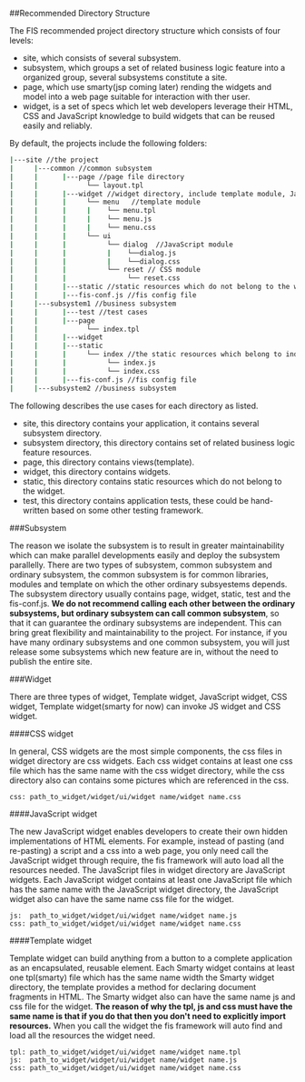 ##Recommended Directory Structure

The FIS recommended project directory structure which consists of four levels:

- site, which consists of several subsystem.
- subsystem, which groups a set of related business logic feature into a organized group, several subsystems constitute a site.
- page, which use smarty(jsp coming later) rending the widgets and model into a web page suitable for interaction with ther user.
- widget, is a set of specs which let web developers leverage their HTML, CSS and JavaScript knowledge to build widgets that can be reused easily and reliably.

By default, the projects include the following folders:

```bash
|---site //the project
|     |---common //common subsystem
|     |      |---page //page file directory
|     |            └── layout.tpl 
|     |      |---widget //widget directory, include template module, JavaScript module, CSS module, ext
|     |      |     └── menu   //template module
|     |      |     |    └── menu.tpl  
|     |      |     |    └── menu.js   
|     |      |     |    └── menu.css
|     |      |     └── ui
|     |      |          └── dialog  //JavaScript module
|     |      |          |    └──dialog.js
|     |      |          |    └──dialog.css
|     |      |          └── reset // CSS module
|     |      |               └── reset.css
|     |      |---static //static resources which do not belong to the widget
|     |      |---fis-conf.js //fis config file
|     |---subsystem1 //business subsystem
|     |      |---test //test cases
|     |      |---page
|     |            └── index.tpl 
|     |      |---widget
|     |      |---static
|     |      |     └── index //the static resources which belong to index.tpl
|     |      |          └── index.js  
|     |      |          └── index.css
|     |      |---fis-conf.js //fis config file
|     |---subsystem2 //business subsystem
```

The following describes the use cases for each directory as listed.

- site, this directory contains your application, it contains several subsystem directory.
- subsystem directory, this directory contains set of related business logic feature resources.
- page, this directory contains views(template).
- widget, this directory contains widgets.
- static, this directory contains static resources which do not belong to the widget.
- test, this directory contains application tests, these could be hand-written based on some other testing framework. 

###Subsystem

The reason we isolate the subsystem is to result in greater maintainability which can make parallel developments easily and deploy the subsystem parallelly. There are two types of subsystem, common subsystem and ordinary subsystem, the common subsystem is for common libraries, modules and template on which the other ordinary subsyestems depends. The subsystem directory usually contains page, widget, static, test and the fis-conf.js. 
**We do not recommend calling each other between the ordinary subsystems, but ordinary subsystem can call common subsystem**, so that it can guarantee the ordinary subsystems are independent. This can bring great flexibility and maintainability  to the project. For instance, if you have many ordinary subsystems and one common subsystem, you will just release some subsystems which new feature are in, without the need to publish the entire site.

###Widget

There are three types of widget, Template widget, JavaScript widget, CSS widget, Template widget(smarty for now) can invoke JS widget and CSS widget.

####CSS widget

In general, CSS widgets are the most simple components, the css files in widget directory are css widgets. Each css widget contains at least one css file which has the same name with the css widget directory, while the css directory also can contains some pictures which are referenced in the css. 

```
css: path_to_widget/widget/ui/widget name/widget name.css
```
####JavaScript widget

The new JavaScript widget enables developers to create their own hidden implementations of HTML elements. For example, instead of pasting (and re-pasting) a script and a css into a web page, you only need call the JavaScript widget through require, the fis framework will auto load all the resources needed. The JavaScript files in widget directory are JavaScript widgets. Each JavaScript widget contains at least one JavaScript file which has the same name with the JavaScript widget directory, the JavaScript widget also can have the same name css file for the widget. 

```
js:  path_to_widget/widget/ui/widget name/widget name.js
css: path_to_widget/widget/ui/widget name/widget name.css
```

####Template widget

Template widget can build anything from a button to a complete application as an encapsulated, reusable element. Each Smarty widget contains at least one tpl(smarty) file which has the same name width the Smarty widget directory, the template provides a method for declaring document fragments in HTML. The Smarty widget also can have the same name js and css file for the widget. **The reason of why the tpl, js and css must have the same name is that if you do that then you don't need to explicitly import resources.** When you call the widget the fis framework will auto find and load all the resources the widget need. 

```
tpl: path_to_widget/widget/ui/widget name/widget name.tpl
js:  path_to_widget/widget/ui/widget name/widget name.js
css: path_to_widget/widget/ui/widget name/widget name.css
```
